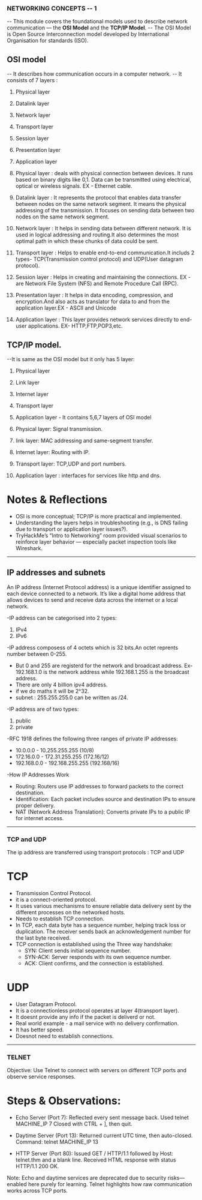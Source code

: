 ### NETWORKING CONCEPTS -- 1

-- This module covers the foundational models used to describe network communication — the **OSI Model** and the **TCP/IP Model**.
-- The OSI Model is Open Source Interconnection model developed by International Organisation for standards (ISO).

## OSI model
-- It describes how communication occurs in a computer network.
-- It consists of 7 layers :
1. Physical layer
2. Datalink layer
3. Network layer
4. Transport layer
5. Session layer
6. Presentation layer
7. Application layer

1. Physical layer : deals with physical connection between devices. It runs based on binary digits like 0,1. Data can be transmitted using electrical, optical or wireless signals. EX - Ethernet cable.
2. Datalink layer : It represents the protocol that enables data transfer between nodes on the same network segment. It means the physical addressing of the transmission. It  focuses on sending data between two nodes on the same network segment.
3. Network layer : It helps in sending data between different network. It is used in logical addressing and routing.It also determines the most optimal path in which these chunks of data could be sent.
4. Transport layer : Helps to enable end-to-end communication.It includs 2 types- TCP(Transmission control protocol) and UDP(User datagram protocol).
5. Session layer : Helps in creating and maintaining the connections. EX - are Network File System (NFS) and Remote Procedure Call (RPC).
6. Presentation layer : It helps in data encoding, compression, and encryption.And also acts as translator for data to and from the application layer.EX - ASCII and Unicode
7. Application layer : This layer provides network services directly to end-user applications. EX- HTTP,FTP,POP3,etc.

## TCP/IP model.
--It is same as the OSI model but it only has 5 layer:
1. Physical layer
2. Link layer 
3. Internet layer
4. Transport layer
5. Application layer - It contains 5,6,7 layers of OSI model

1. Physical layer: Signal transmission.
2. link layer: MAC addressing and same-segment transfer.
3. Internet layer: Routing with IP.
4. Transport layer: TCP,UDP and port numbers.
5. Application layer : interfaces for services like http and dns.

# Notes & Reflections

- OSI is more conceptual; TCP/IP is more practical and implemented.
- Understanding the layers helps in troubleshooting (e.g., is DNS failing due to transport or application layer issues?).
- TryHackMe’s “Intro to Networking” room provided visual scenarios to reinforce layer behavior — especially packet inspection tools like Wireshark.

--------------------------------------------------------------------------------------------------------------

## IP addresses and subnets

An IP address (Internet Protocol address) is a unique identifier assigned to each device connected to a network. It’s like a digital home address that allows devices to send and receive data across the internet or a local network.

-IP address can be categorised into 2 types:
1. IPv4
2. IPv6

-IP address composess of 4 octets which is 32 bits.An octet reprents number between 0-255.
* But 0 and 255 are registerd for the network and broadcast address. Ex- 192.168.1.0 is the network address while 192.168.1.255 is the broadcast address.
* There are only 4 billion ipv4 address.
* if we do maths it will be 2^32.
* subnet : 255.255.255.0 can be written as /24.

-IP address are of two types:

1. public
2. private

-RFC 1918 defines the following three ranges of private IP addresses:

* 10.0.0.0 - 10.255.255.255 (10/8)
* 172.16.0.0 - 172.31.255.255 (172.16/12)
* 192.168.0.0 - 192.168.255.255 (192.168/16)

-How IP Addresses Work
* Routing: Routers use IP addresses to forward packets to the correct destination.
* Identification: Each packet includes source and destination IPs to ensure proper delivery.
* NAT (Network Address Translation): Converts private IPs to a public IP for internet access.

--------------------------------------------------------------------------------------------------------------

### TCP and UDP

The ip address are transferred using transport protocols : TCP and UDP

# TCP
 - Transmission Control Protocol.
 - it is a connect-oriented protocol.
 - It uses various mechanisms to ensure reliable data delivery sent by the different processes on the networked hosts.
 - Needs to establish TCP connection.
 - In TCP, each data byte has a sequence number, helping track loss or duplication. The receiver sends back an acknowledgement number for the last byte received.
 - TCP connection is established using the Three way handshake:
      - SYN: Client sends initial sequence number.  
      - SYN-ACK: Server responds with its own sequence number.  
      - ACK: Client confirms, and the connection is established.  

# UDP
 - User Datagram Protocol.
 - It is a connectionless protocol operates at layer 4(transport layer).
 - It doesnt provide any info if the packet is deliverd or not.
 - Real world example - a mail service with no delivery confirmation.
 - It has better speed. 
 - Doesnot need to establish connections.
--------------------------------------------------------------------------------------------------------------
### TELNET

Objective: Use Telnet to connect with servers on different TCP ports and observe service responses.

# Steps & Observations:

* Echo Server (Port 7):
    Reflected every sent message back.
    Used telnet MACHINE_IP 7
    Closed with CTRL + ], then quit.

* Daytime Server (Port 13):
    Returned current UTC time, then auto-closed.
    Command: telnet MACHINE_IP 13

* HTTP Server (Port 80):
    Issued GET / HTTP/1.1 followed by Host: telnet.thm and a blank line.
    Received HTML response with status HTTP/1.1 200 OK.

Note: Echo and daytime services are deprecated due to security risks—enabled here purely for learning. Telnet highlights how raw communication works across TCP ports.
 